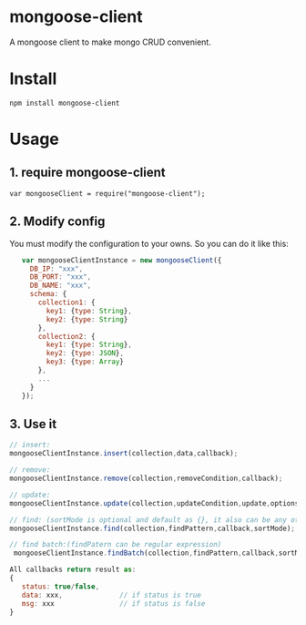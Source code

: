  # mongoose-client
 A mongoose client to make mongo CRUD convenient.
 
 # Install 
 `npm install mongoose-client`
 
 # Usage 
 ## 1. require mongoose-client
 ```
 var mongooseClient = require("mongoose-client");
 ```
 ## 2. Modify config
 You must modify the configuration to your owns.
 So you can do it like this:
 ```js
    var mongooseClientInstance = new mongooseClient({
      DB_IP: "xxx",
      DB_PORT: "xxx",
      DB_NAME: "xxx",
      schema: {
        collection1: {
          key1: {type: String},
          key2: {type: String}
        },
        collection2: {
          key1: {type: String},
          key2: {type: JSON},
          key3: {type: Array}
        },
        ... 
      }
    });
 ```
 
 ## 3. Use it
 ```js
 // insert:
 mongooseClientInstance.insert(collection,data,callback);
 
 // remove:
 mongooseClientInstance.remove(collection,removeCondition,callback);
 
 // update:
 mongooseClientInstance.update(collection,updateCondition,update,options,callback);
 
 // find: (sortMode is optional and default as {}, it also can be any other field such as {_id: -1} indicate results sorted by _id descrease)
 mongooseClientInstance.find(collection,findPattern,callback,sortMode);
 
 // find batch:(findPatern can be regular expression)
  mongooseClientInstance.findBatch(collection,findPattern,callback,sortMode);

All callbacks return result as:
{
	status: true/false,
	data: xxx,              // if status is true
	msg: xxx		        // if status is false
}	
 ```
